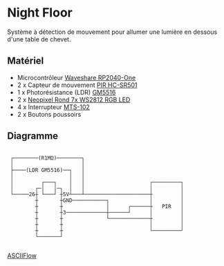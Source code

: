 # Night Floor

Système à détection de mouvement pour allumer une lumière en dessous d'une table de chevet.

## Matériel

- Microcontrôleur [Waveshare RP2040-One](https://www.waveshare.com/wiki/RP2040-One)
- 2 x Capteur de mouvement [PIR HC-SR501](https://www.bastelgarage.ch/module-de-capteur-de-mouvement-pir-hc-sr501)
- 1 x Photorésistance (LDR) [GM5516](https://www.bastelgarage.ch/capteur-de-lumiere-photoresistance-gm5516)
- 2 x [Neopixel Rond 7x WS2812 RGB LED](https://www.bastelgarage.ch/neopixel-rond-7x-ws2812-rgb-led)
- 4 x Interrupteur [MTS-102](https://www.bastelgarage.ch/interrupteur-a-bascule-on-on-mts-102)
- 2 x Boutons poussoirs

## Diagramme

```
                                                          
 ┌────────(R1MΩ)────────┐                                 
 │                      │                                 
 ├────(LDR GM5516)──┐   │                                 
 │                  │   │                                 
 │         ┌───┐    │   │                     ┌─────────┐ 
 │       ┌─│   │─┐  │   │                     │         │ 
 └─────26┼ └───┘ ┼5V┴───┴─────────────────────┼         │ 
         ┼       ┼GND───────────┐             │         │ 
         ┼       ┼              │      ┌──────┼   PIR   │ 
         ┼       ┼3─────────────┼──────┘      │         │ 
         ┼       ┼              └─────────────┼         │ 
         ┼       ┼                            │         │ 
         ┼       ┼                            └─────────┘ 
         └───────┘                                        
                                                          
```

[ASCIIFlow](https://asciiflow.com/#/share/eJyrVspLzE1VssorzcnRUcpJrEwtUrJSqo5RKkstKs7Mz4tRsjLSiVGqANKW5hZAViVIxMIEyCpJrSgBcmKUHk3peTSlASvSCDL0PbdSE5f0oykTFAiAmJi8R1OasMvhlEDTPgfFST4uQQruvqamhmaayK4g1jAsqiCCpBuAGnATCBuFJ6QhRqBYAFMNNRFmCSErkN3XBDZwCppFRmaPpuxRQBWfAeTvMQ17NGULkuAWvK4lBu1BcwyCtwfBcvdzIcIo1KSG6U%2BsRuMIHBwRAVIe4BmE30hj4j2PTXAGRe5Hj0oKQ14BDyDLhaS5dwaKobjUzsBnBRKIUapVqgUAGu8BiA%3D%3D)
